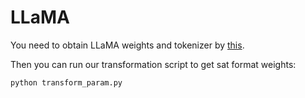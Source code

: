 # LLaMA

You need to obtain LLaMA weights and tokenizer by [this](https://huggingface.co/docs/transformers/main/model_doc/llama).

Then you can run our transformation script to get sat format weights:

```
python transform_param.py
```